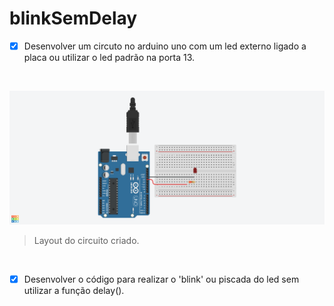 # blinkSemDelay

- [x] Desenvolver um circuto no arduino uno com um led externo ligado a placa ou utilizar o led padrão na porta 13.

<br/>

![](CircuitoblinkSemDelay.png)

> Layout do circuito criado.

<br/>

- [x] Desenvolver o código para realizar o 'blink' ou piscada do led sem utilizar a função delay().
